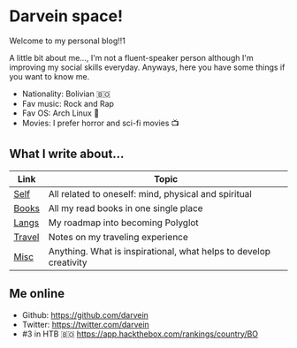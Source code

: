 # Darvein space!

Welcome to my personal blog!!1

A little bit about me..., I'm not a fluent-speaker person although I'm improving my social skills everyday. Anyways, here you have some things if you want to know me.

- Nationality: Bolivian :bolivia:
- Fav music: Rock and Rap
- Fav OS: Arch Linux :penguin:
- Movies: I prefer horror and sci-fi movies :tv:

## What I write about...

| Link                      | Topic                                                   |
|---------------------------|---------------------------------------------------------|
| [Self](/self)             | All related to oneself: mind, physical and spiritual    |
| [Books](/books)           | All my read books in one single place                   |
| [Langs](/lang)            | My roadmap into becoming Polyglot                       |
| [Travel](/travel)         | Notes on my traveling experience                        |
| [Misc](/misc) | Anything. What is inspirational, what helps to develop creativity |

## Me online
- Github: https://github.com/darvein
- Twitter: https://twitter.com/darvein
- #3 in HTB :bolivia: https://app.hackthebox.com/rankings/country/BO
